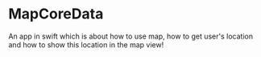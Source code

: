 # MapCoreData

An app in swift which is about how to use map, how to get user's location and how to show this location in the map view!
